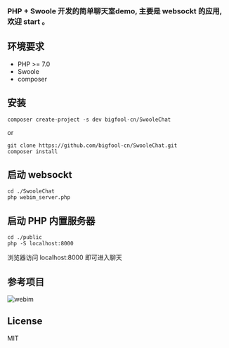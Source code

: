 
### PHP + Swoole 开发的简单聊天室demo, 主要是 websockt 的应用,欢迎 start 。

## 环境要求
* PHP >= 7.0
* Swoole
* composer
## 安装
```
composer create-project -s dev bigfool-cn/SwooleChat
```
or
```
git clone https://github.com/bigfool-cn/SwooleChat.git
composer install
```

## 启动 websockt
```
cd ./SwooleChat
php webim_server.php
```

## 启动 PHP 内置服务器
```
cd ./public
php -S localhost:8000
```
浏览器访问 localhost:8000 即可进入聊天

## 参考项目
![webim](https://github.com/moell-peng/webim.git "webim")

## License
MIT
